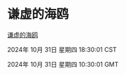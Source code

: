 # 谦虚的海鸥
[谦虚的海鸥](http://219.139.197.74:56308/qxdho/course/base/hotlink/index.php)

2024年 10月 31日 星期四 18:30:01 CST

2024年 10月 31日 星期四 10:30:01 GMT
